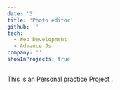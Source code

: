```yaml
---
date: '3'
title: 'Photo editor'
github: ''
tech:
  - Web Development
  - Advance Js
company: ''
showInProjects: true
---
```


This is an Personal practice Project .
